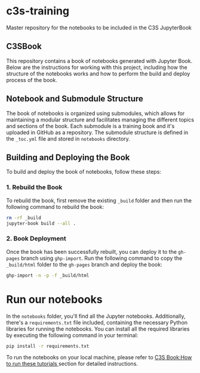 # c3s-training

Master repository for the notebooks to be included in the C3S JupyterBook

## C3SBook

This repository contains a book of notebooks generated with Jupyter Book. Below are the instructions for working with this project, including how the structure of the notebooks works and how to perform the build and deploy process of the book.

## Notebook and Submodule Structure

The book of notebooks is organized using submodules, which allows for maintaining a modular structure and facilitates managing the different topics and sections of the book. Each submodule is a training book and it's uploaded in GitHub as a repository. The submodule structure is defined in the `_toc.yml` file and stored in `notebooks` directory.

## Building and Deploying the Book

To build and deploy the book of notebooks, follow these steps:

### 1. Rebuild the Book

To rebuild the book, first remove the existing `_build` folder and then run the following command to rebuild the book:

```bash
rm -rf _build
jupyter-book build --all .
```

### 2. Book Deployment

Once the book has been successfully rebuilt, you can deploy it to the `gh-pages` branch using `ghp-import`. Run the following command to copy the `_build/html` folder to the `gh-pages` branch and deploy the book:

```bash
ghp-import -n -p -f _build/html
```

# Run our notebooks

In the `notebooks` folder, you'll find all the Jupyter notebooks.
Additionally, there's a `requirements.txt` file included, containing the necessary Python libraries for running the notebooks. You can install all the required libraries by executing the following command in your terminal:

```bash
pip install -r requirements.txt
```

To run the notebooks on your local machine, please refer to [C3S Book:How to run these tutorials ](https://ecmwf-training.github.io/c3s-training/how-to-run-these-tutorials.html) section for detailed instructions.
